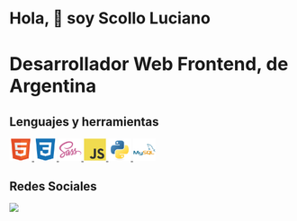 
<h1>
    Hola,
    <g-emoji class="g-emoji" alias="wave" fallback-src="https://github.githubassets.com/images/icons/emoji/unicode/1f44b.png">👋</g-emoji>
    soy Scollo Luciano
</h1>
<h3 style="font-size: 2rem">Desarrollador Web Frontend, de Argentina</h2>

<h2>Lenguajes y herramientas</h2>
<p align="left" dir="auto">
    <a href="https://html.spec.whatwg.org/multipage/" rel="nofollow"> <img src="https://raw.githubusercontent.com/devicons/devicon/master/icons/html5/html5-original.svg" alt="html" width="40" height="40" style="max-width: 100%;"> </a>
    <a href="https://www.w3.org/Style/CSS/Overview.en.html" rel="nofollow"> <img src="https://raw.githubusercontent.com/devicons/devicon/master/icons/css3/css3-plain.svg" alt="css" width="40" height="40" style="max-width: 100%;"> </a>
    <a href="https://sass-lang.com/" rel="nofollow"> <img src="https://raw.githubusercontent.com/devicons/devicon/master/icons/sass/sass-original.svg" alt="sass" width="40" height="40" style="max-width: 100%;"> </a>
    <a href="https://www.javascript.com/" rel="nofollow"> <img src="https://raw.githubusercontent.com/devicons/devicon/master/icons/javascript/javascript-original.svg" alt="javascript" width="40" height="40" style="max-width: 100%;"> </a>
    <a href="https://www.python.org/" rel="nofollow"> <img src="https://raw.githubusercontent.com/devicons/devicon/master/icons/python/python-original.svg" alt="python" width="40" height="40" style="max-width: 100%;"> </a>
    <a href="https://www.mysql.com/" rel="nofollow"> <img src="https://raw.githubusercontent.com/devicons/devicon/master/icons/mysql/mysql-original-wordmark.svg" alt="mysql" width="40" height="40" style="max-width: 100%;"> </a>
  </p>
<h2>Redes Sociales</h2>
  <p align="left" dir="auto">
    <a href="https://www.linkedin.com/in/luciano-scollo-22b366171/" rel="nofollow">
      <img src="https://camo.githubusercontent.com/a80d00f23720d0bc9f55481cfcd77ab79e141606829cf16ec43f8cacc7741e46/68747470733a2f2f696d672e736869656c64732e696f2f62616467652f4c696e6b6564496e2d3030373742353f7374796c653d666f722d7468652d6261646765266c6f676f3d6c696e6b6564696e266c6f676f436f6c6f723d7768697465" data-canonical-src="https://img.shields.io/badge/LinkedIn-0077B5?style=for-the-badge&amp;logo=linkedin&amp;logoColor=white" style="max-width: 100%;">
    </a>
  </p>
